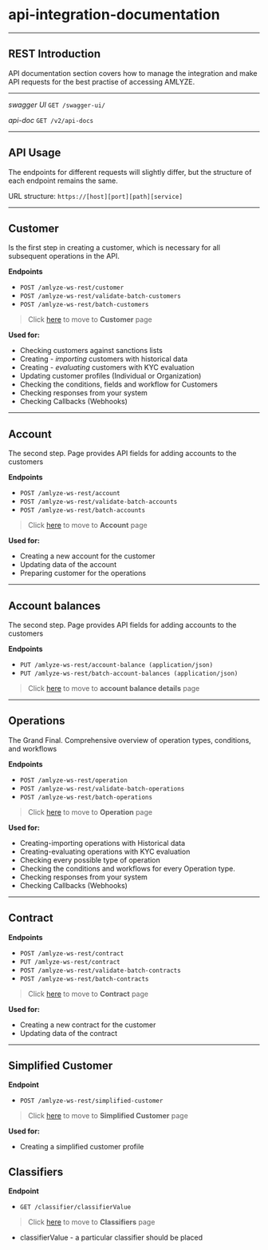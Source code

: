 # api-integration-documentation

---
## REST Introduction

API documentation section covers how to manage the integration and make API requests for the best practise of accessing AMLYZE.

---

*swagger UI* `GET /swagger-ui/`

*api-doc* `GET /v2/api-docs`

---
## API Usage

The endpoints for different requests will slightly differ, but the structure of each endpoint remains the same.

URL structure: `https://[host][port][path][service]`

---
## Customer

Is the first step in creating a customer, which is necessary for all subsequent operations in the API.

<b>Endpoints</b>

* `POST /amlyze-ws-rest/customer`
* `POST /amlyze-ws-rest/validate-batch-customers`
* `POST /amlyze-ws-rest/batch-customers`

> Click [here](customer/README.md)  to move to <b>Customer</b> page

    
<b>Used for:</b>
* Checking customers against sanctions lists
* Creating - <i>importing</i> customers with historical data
* Creating - <i>evaluating</i> customers with KYC evaluation
* Updating customer profiles (Individual or Organization)
* Checking the conditions, fields and workflow for Customers
* Checking responses from your system
* Checking Callbacks (Webhooks)
---

## Account
The second step. Page provides API fields for adding accounts to the customers

<b>Endpoints</b>

* `POST /amlyze-ws-rest/account`
* `POST /amlyze-ws-rest/validate-batch-accounts`
* `POST /amlyze-ws-rest/batch-accounts`


> Click [here](account/README.md)  to move to <b>Account</b> page


<b>Used for:</b>
* Creating a new account for the customer
* Updating data of the account
* Preparing customer for the operations

---

## Account balances
The second step. Page provides API fields for adding accounts to the customers

<b>Endpoints</b>

* `PUT /amlyze-ws-rest/account-balance (application/json)`
* `PUT /amlyze-ws-rest/batch-account-balances (application/json)`


> Click [here](./accountBalance/README.md) to move to <b>account balance details</b> page

---

## Operations
The Grand Final. Comprehensive overview of operation types, conditions, and workflows

<b>Endpoints</b>

* `POST /amlyze-ws-rest/operation`
* `POST /amlyze-ws-rest/validate-batch-operations`
* `POST /amlyze-ws-rest/batch-operations`

> Click [here](operation/README.md) to move to <b>Operation</b> page


<b>Used for:</b>
* Creating-importing operations with Historical data
* Creating-evaluating operations with KYC evaluation
* Checking  every possible type of operation
* Checking the conditions and workflows for every Operation type.
* Checking responses from your system
* Checking Callbacks (Webhooks)
---

## Contract

<b>Endpoints</b>

* `POST /amlyze-ws-rest/contract`
* `PUT /amlyze-ws-rest/contract`
* `POST /amlyze-ws-rest/validate-batch-contracts`
* `POST /amlyze-ws-rest/batch-contracts`

 > Click [here](contract/README.md) to move to <b>Contract</b> page

<b>Used for:</b>
* Creating a new contract for the customer
* Updating data of the contract

---

## Simplified Customer

<b>Endpoint</b>

* `POST /amlyze-ws-rest/simplified-customer`

> Click [here](simplifiedCustomer/README.md) to move to <b>Simplified Customer</b> page


<b>Used for:</b>
* Creating a simplified customer profile


## Classifiers

<b>Endpoint</b>

* `GET /classifier/classifierValue`


 > Click [here](../Classifiers/classifiers.md) to move to <b>Classifiers</b> page 
  

* classifierValue   - a particular classifier should be placed
